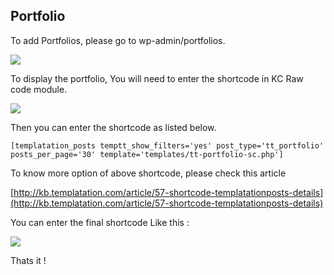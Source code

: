 ## Portfolio

To add Portfolios, please go to wp-admin/portfolios.

![](/assets/growwyportfoli.png)

To display the portfolio, You will need to enter the shortcode in KC Raw code module.

![](/assets/cakeryraw.png)

Then you can enter the shortcode as listed below.

```
[templatation_posts temptt_show_filters='yes' post_type='tt_portfolio' posts_per_page='30' template='templates/tt-portfolio-sc.php']

```

To know more option of above shortcode, please check this article 

[http://kb.templatation.com/article/57-shortcode-templatationposts-details](http://kb.templatation.com/article/57-shortcode-templatationposts-details)

You can enter the final shortcode Like this :

![](/assets/cakerysdc.png)



Thats it !

